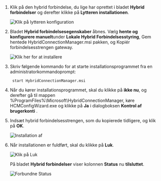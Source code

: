 
1. Klik på den hybrid forbindelse, du lige har oprettet i bladet **Hybrid forbindelser** og derefter klikke på **Lytteren installationen**.
    
    ![Klik på lytteren konfiguration](./media/app-service-hybrid-connections-manager-install/D04ClickListenerSetup.png)
    
4. Bladet **Hybrid forbindelsesegenskaber** åbnes. Vælg **hente og konfigurere manuelt**under **Lokale Hybrid Forbindelsesstyring**, Gem hentede HybridConnectionManager.msi pakken, og Kopiér forbindelsesstrengen gateway.
    
    ![Klik her for at installere](./media/app-service-hybrid-connections-manager-install/D05ClickToInstallHCM.png)
    
5. Skriv følgende kommando for at starte installationsprogrammet fra en administratorkommandoprompt:

        start HybridConnectionManager.msi
 
7. Når du kører installationsprogrammet, skal du klikke på **ikke nu**, og derefter gå til mappen %ProgramFiles%\Microsoft\HybridConnectionManager, køre HCMConfigWizard.exe og klikke på **Ja** i dialogboksen **Kontrol af brugerkonti** .
        
7. Indsæt hybrid forbindelsesstrengen, som du kopierede tidligere, og klik på **OK**. 
    
    ![Installation af](./media/app-service-hybrid-connections-manager-install/D08aHCMInstallManual.png)
    
8. Når installationen er fuldført, skal du klikke på **Luk**.
    
    ![Klik på Luk](./media/app-service-hybrid-connections-manager-install/D09HCMInstallComplete.png)
    
    På bladet **Hybrid forbindelser** viser kolonnen **Status** nu **tilsluttet**. 
    
    ![Forbundne Status](./media/app-service-hybrid-connections-manager-install/D10HCStatusConnected.png)